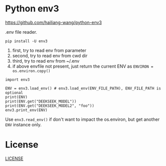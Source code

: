 # Python env3
https://github.com/hailiang-wang/python-env3

.env file reader.

```
pip install -U env3
```

1) first, try to read env from parameter
2) second, try to read env from cwd dir
3) third, try to read env from ~/.env
4) if above envfile not present, just return the current ENV as `ENVIRON = os.environ.copy()`

```
import env3

ENV = env3.load_env() # env3.load_env(ENV_FILE_PATH), ENV_FILE_PATH is optional
print(ENV)
print(ENV.get("DEEKSEEK_MODEL"))
print(ENV.get("DEEKSEEK_MODEL2", "foo"))
env3.print_env(ENV)
```

Use `env3.read_env()` if don't want to impact the os.environ, but get another `ENV` instance only.

# License

[LICENSE](./LICENSE)